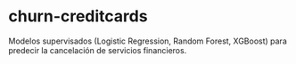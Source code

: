 # churn-creditcards
Modelos supervisados (Logistic Regression, Random Forest, XGBoost) para predecir la cancelación de servicios financieros.
